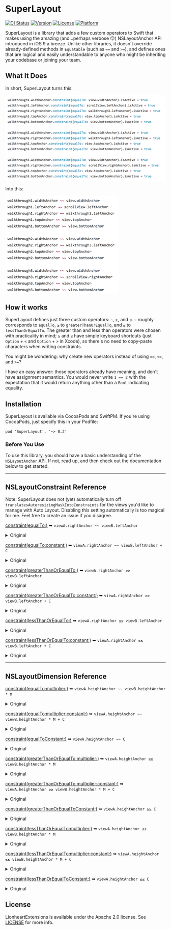 SuperLayout
===========

[![CI Status](http://img.shields.io/travis/lionheart/SuperLayout.svg?style=flat)](https://travis-ci.org/lionheart/SuperLayout)
[![Version](https://img.shields.io/cocoapods/v/SuperLayout.svg?style=flat)](http://cocoapods.org/pods/SuperLayout)
[![License](https://img.shields.io/cocoapods/l/SuperLayout.svg?style=flat)](http://cocoapods.org/pods/SuperLayout)
[![Platform](https://img.shields.io/cocoapods/p/SuperLayout.svg?style=flat)](http://cocoapods.org/pods/SuperLayout)

SuperLayout is a library that adds a few custom operators to Swift that makes using the amazing (and…perhaps verbose 😜) NSLayoutAnchor API introduced in iOS 9 a breeze. Unlike other libraries, it doesn't override already-defined methods in `Equatable` (such as `==` and `>=`), and defines ones that are logical and easily understandable to anyone who might be inheriting your codebase or joining your team.

What It Does
------------

In short, SuperLayout turns this:

<img src='old1.png' width='589px' />

Into this:

<img src='new1.png' width='355px' />

How it works
------------

SuperLayout defines just three custom operators: `~`, `≥`, and `≤`. `~` roughly corresponds to `equalTo`, `≥` to `greaterThanOrEqualTo`, and `≤` to `lessThanOrEqualTo`. The greater than and less than operators were chosen with practicality in mind; `≥` and `≤` have simple keyboard shortcuts (just `Option` + `<` and `Option` + `>` in Xcode), so there's no need to copy-paste characters when writing constraints.

You might be wondering: why create new operators instead of using `==`, `<=`, and `>=`?

I have an easy answer: those operators already have meaning, and don't have assignment semantics. You would never write `1 == 2` with the expectation that it would return anything other than a `Bool` indicating equality.

Installation
------------

SuperLayout is available via CocoaPods and SwiftPM. If you're using CocoaPods, just specify this in your Podfile:

    pod 'SuperLayout', '~> 0.2'

### Before You Use

To use this library, you should have a basic understanding of the [`NSLayoutAnchor` API](https://developer.apple.com/reference/uikit/nslayoutanchor). If not, read up, and then check out the documentation below to get started.

---

## NSLayoutConstraint Reference

Note: SuperLayout does not (yet) automatically turn off `translatesAutoresizingMaskIntoConstraints` for the views you'd like to manage with Auto Layout. Disabling this setting automatically is too magical for me. Feel free to create an issue if you disagree.

[constraint(equalTo:)](https://developer.apple.com/reference/uikit/nslayoutanchor/1500946-constraint) ➥ `viewA.rightAnchor ~~ viewB.leftAnchor`

<details>
  <summary>Original</summary>

  ```swift
  viewA.rightAnchor.constraint(equalTo: viewB.leftAnchor).isActive = true
  ```

</details>

[constraint(equalTo:constant:)](https://developer.apple.com/reference/uikit/nslayoutanchor/1500937-constraint) ➥ `viewA.rightAnchor ~~ viewB.leftAnchor + C`

<details>
  <summary>Original</summary>

  ```swift
  viewA.rightAnchor.constraint(equalTo: viewB.leftAnchor, constant: C).isActive = true
  ```

</details>

[constraint(greaterThanOrEqualTo:)](https://developer.apple.com/reference/uikit/nslayoutanchor/1500936-constraint) ➥ `viewA.rightAnchor ≥≥ viewB.leftAnchor`

<details>
  <summary>Original</summary>

  ```swift
  viewA.rightAnchor.constraint(greaterThanOrEqualTo: viewB.leftAnchor).isActive = true
  ```

</details>

[constraint(greaterThanOrEqualTo:constant:)](https://developer.apple.com/reference/uikit/nslayoutanchor/1500948-constraint) ➥ `viewA.rightAnchor ≥≥ viewB.leftAnchor + C`

<details>
  <summary>Original</summary>

  ```swift
  viewA.rightAnchor.constraint(greaterThanOrEqualTo: viewB.leftAnchor, constant: C).isActive = true
  ```

</details>

[constraint(lessThanOrEqualTo:)](https://developer.apple.com/reference/uikit/nslayoutanchor/1500953-constraint) ➥ `viewA.rightAnchor ≤≤ viewB.leftAnchor`

<details>
  <summary>Original</summary>

  ```swift
  viewA.rightAnchor.constraint(lessThanOrEqualTo: viewB.leftAnchor).isActive = true
  ```

</details>

[constraint(lessThanOrEqualTo:constant:)](https://developer.apple.com/reference/uikit/nslayoutanchor/1500959-constraint) ➥ `viewA.rightAnchor ≤≤ viewB.leftAnchor + C`

<details>
  <summary>Original</summary>

  ```swift
  viewA.rightAnchor.constraint(lessThanOrEqualTo: viewB.leftAnchor, constant: C).isActive = true
  ```

</details>

---

## NSLayoutDimension Reference

[constraint(equalTo:multiplier:)](https://developer.apple.com/reference/uikit/nslayoutdimension/1500951-constraint) ➥ `viewA.heightAnchor ~~ viewB.heightAnchor * M`

<details>
  <summary>Original</summary>

  ```swift
  viewA.heightAnchor.constraint(equalTo: viewB.heightAnchor, multiplier: M).isActive = true
  ```

</details>

[constraint(equalTo:multiplier:constant:)](https://developer.apple.com/reference/uikit/nslayoutdimension/1500934-constraint) ➥ `viewA.heightAnchor ~~ viewB.heightAnchor * M + C`

<details>
  <summary>Original</summary>

  ```swift
  viewA.heightAnchor.constraint(equalTo: viewB.heightAnchor, multiplier: M, constant: C).isActive = true
  ```

</details>

[constraint(equalToConstant:)](https://developer.apple.com/reference/uikit/nslayoutdimension/1500941-constraint) ➥ `viewA.heightAnchor ~~ C`

<details>
  <summary>Original</summary>

  ```swift
  viewA.heightAnchor.constraint(equalToConstant: C).isActive = true
  ```

</details>

[constraint(greaterThanOrEqualTo:multiplier:)](https://developer.apple.com/reference/uikit/nslayoutdimension/1500961-constraint) ➥ `viewA.heightAnchor ≥≥ viewB.heightAnchor * M`

<details>
  <summary>Original</summary>

  ```swift
  viewA.heightAnchor.constraint(greaterThanOrEqualTo: viewB.heightAnchor, multiplier: M).isActive = true
  ```

</details>

[constraint(greaterThanOrEqualTo:multiplier:constant:)](https://developer.apple.com/reference/uikit/nslayoutdimension/1500965-constraint) ➥ `viewA.heightAnchor ≥≥ viewB.heightAnchor * M + C`

<details>
  <summary>Original</summary>

  ```swift
  viewA.heightAnchor.constraint(greaterThanOrEqualTo: viewB.heightAnchor, multiplier: M, constant: C).isActive = true
  ```

</details>

[constraint(greaterThanOrEqualToConstant:)](https://developer.apple.com/reference/uikit/nslayoutdimension/1500939-constraint) ➥ `viewA.heightAnchor ≥≥ C`

<details>
  <summary>Original</summary>

  ```swift
  viewA.heightAnchor.constraint(greaterThanOrEqualToConstant: C).isActive = true
  ```

</details>

[constraint(lessThanOrEqualTo:multiplier:)](https://developer.apple.com/reference/uikit/nslayoutdimension/1500943-constraint) ➥ `viewA.heightAnchor ≤≤ viewB.heightAnchor * M`

<details>
  <summary>Original</summary>

  ```swift
  viewA.heightAnchor.constraint(lessThanOrEqualTo: viewB.heightAnchor, multiplier: M).isActive = true
  ```

</details>

[constraint(lessThanOrEqualTo:multiplier:constant:)](https://developer.apple.com/reference/uikit/nslayoutdimension/1500957-constraint) ➥ `viewA.heightAnchor ≤≤ viewB.heightAnchor * M + C`

<details>
  <summary>Original</summary>

  ```swift
  viewA.heightAnchor.constraint(lessThanOrEqualTo: viewB.heightAnchor, multiplier: M, constant: C).isActive = true
  ```

</details>

[constraint(lessThanOrEqualToConstant:)](https://developer.apple.com/reference/uikit/nslayoutdimension/1500963-constraint) ➥ `viewA.heightAnchor ≤≤ C`

<details>
  <summary>Original</summary>

  ```swift
  viewA.heightAnchor.constraint(lessThanOrEqualToConstant: C).isActive = true
  ```

</details>

## License

LionheartExtensions is available under the Apache 2.0 license. See [LICENSE](LICENSE) for more info.
